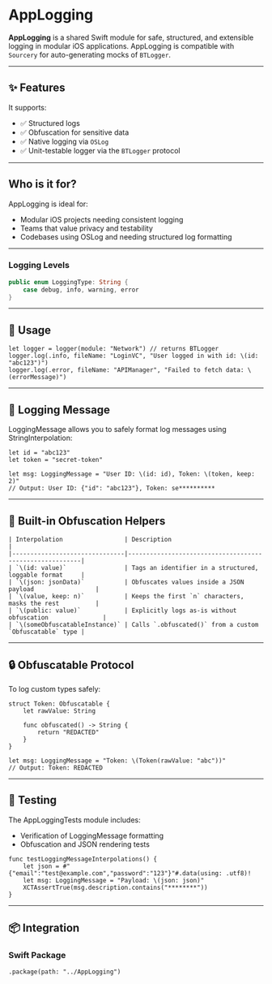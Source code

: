 # AppLogging

**AppLogging** is a shared Swift module for safe, structured, and extensible logging in modular iOS applications.
AppLogging is compatible with `Sourcery` for auto-generating mocks of `BTLogger`.

---

## ✨ Features
It supports:  
- ✅ Structured logs  
- ✅ Obfuscation for sensitive data  
- ✅ Native logging via `OSLog`  
- ✅ Unit-testable logger via the `BTLogger` protocol

---

## Who is it for?
AppLogging is ideal for:
- Modular iOS projects needing consistent logging
- Teams that value privacy and testability
- Codebases using OSLog and needing structured log formatting

---

### Logging Levels

```swift
public enum LoggingType: String {
    case debug, info, warning, error
}
```
---

## 🚀 Usage
```
let logger = logger(module: "Network") // returns BTLogger
logger.log(.info, fileName: "LoginVC", "User logged in with id: \(id: "abc123")")
logger.log(.error, fileName: "APIManager", "Failed to fetch data: \(errorMessage)")
```
---


## 🧪 Logging Message
LoggingMessage allows you to safely format log messages using StringInterpolation:

```
let id = "abc123"
let token = "secret-token"

let msg: LoggingMessage = "User ID: \(id: id), Token: \(token, keep: 2)"
// Output: User ID: {"id": "abc123"}, Token: se**********
```

---

## 🔐 Built-in Obfuscation Helpers
```
| Interpolation                 | Description                                             |
|-------------------------------|---------------------------------------------------------|
| `\(id: value)`                | Tags an identifier in a structured, loggable format     |
| `\(json: jsonData)`           | Obfuscates values inside a JSON payload                 |
| `\(value, keep: n)`           | Keeps the first `n` characters, masks the rest          |
| `\(public: value)`            | Explicitly logs as-is without obfuscation               |
| `\(someObfuscatableInstance)` | Calls `.obfuscated()` from a custom `Obfuscatable` type |
```

---

## 🔒 Obfuscatable Protocol
To log custom types safely:

```
struct Token: Obfuscatable {
    let rawValue: String

    func obfuscated() -> String {
        return "REDACTED"
    }
}

let msg: LoggingMessage = "Token: \(Token(rawValue: "abc"))"
// Output: Token: REDACTED
```

---

## 🧪 Testing
The AppLoggingTests module includes:
- Verification of LoggingMessage formatting
- Obfuscation and JSON rendering tests

```
func testLoggingMessageInterpolations() {
    let json = #"{"email":"test@example.com","password":"123"}"#.data(using: .utf8)!
    let msg: LoggingMessage = "Payload: \(json: json)"
    XCTAssertTrue(msg.description.contains("********"))
}
```

---

## 📦 Integration
### Swift Package

```
.package(path: "../AppLogging")
```
